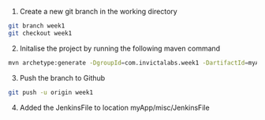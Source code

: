 1. Create a new git branch in the working directory
```bash
git branch week1
git checkout week1
```

2. Initalise the project by running the following maven command
```bash
mvn archetype:generate -DgroupId=com.invictalabs.week1 -DartifactId=myApp -DarchetypeGroupId=org.apache.maven.archetypes -DarchetypeArtifactId=maven-archetype-quickstart -DarchetypeVersion=1.4 -DinteractiveMode=false
```

3. Push the branch to Github
```bash
git push -u origin week1
```

4. Added the JenkinsFile to location myApp/misc/JenkinsFile